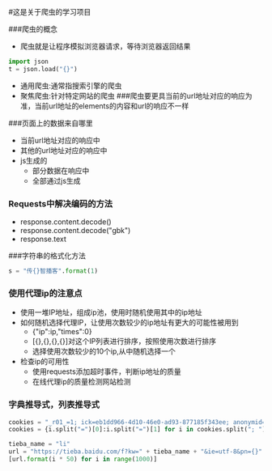 #这是关于爬虫的学习项目

###爬虫的概念
- 爬虫就是让程序模拟浏览器请求，等待浏览器返回结果

```python
import json
t = json.load("{}")

```
- 通用爬虫:通常指搜索引擎的爬虫
- 聚焦爬虫:针对特定网站的爬虫
###爬虫要更具当前的url地址对应的响应为准，当前url地址的elements的内容和url的响应不一样

###页面上的数据来自哪里
- 当前url地址对应的响应中
- 其他的url地址对应的响应中
- js生成的
    - 部分数据在响应中
    - 全部通过js生成
    
### Requests中解决编码的方法
- response.content.decode()
- response.content.decode("gbk")
- response.text

###字符串的格式化方法
```python
s = "传{}智播客".format(1)
```

### 使用代理ip的注意点

- 使用一堆IP地址，组成ip池，使用时随机使用其中的ip地址
- 如何随机选择代理IP，让使用次数较少的ip地址有更大的可能性被用到
    - {"ip":ip,"times":0}
    - [{},{},{},{}]对这个IP列表进行排序，按照使用次数进行排序
    - 选择使用次数较少的10个ip,从中随机选择一个
- 检查ip的可用性
    - 使用requests添加超时事件，判断ip地址的质量
    - 在线代理ip的质量检测网站检测
    
### 字典推导式，列表推导式
```python
cookies = "_r01_=1; ick=eb1dd966-4d10-46e0-ad93-877185f343ee; anonymid=k69b1p5534vj36; depovince=ZGQT; ick_login=41673c5b-dc6e-4978-ad20-43a509739a53; taihe_bi_sdk_uid=13bb78ae5a7b53b3b824c20d92d39b72; taihe_bi_sdk_session=deec787b22a77547f2ede4a869445cd8; first_login_flag=1; ln_uact=940102569@qq.com; ln_hurl=http://head.xiaonei.com/photos/0/0/men_main.gif; springskin=set; jebe_key=0750826c-3ade-451f-9c16-af4574c25b45%7C1c7c11a4c02283afc788950c9fcff0d8%7C1580906796560%7C1%7C1580906795565; wpsid=15263614688257; vip=1; wp_fold=0; __gads=ID=009d129daa5ed655:T=1580907068:S=ALNI_MbrAIjhqHpd4A_DSE86P1mBP46X7Q; wp=0; jebecookies=184d0102-2519-4fac-836c-78d57c273322|||||; _de=7BC63459E74EF7A6E2A69D838E8B6F33696BF75400CE19CC; p=138324de65972bb7c06cf2e77e42a0cd1; t=2b6e25203f67a54585f089d9b49022681; societyguester=2b6e25203f67a54585f089d9b49022681; id=526950701; xnsid=ea913064; ver=7.0; loginfrom=null"
cookies = {i.split("=")[0]:i.split("=")[1] for i in cookies.split("; ")}
```

```python
tieba_name = "li"
url = "https://tieba.baidu.com/f?kw=" + tieba_name + "&ie=utf-8&pn={}"
[url.format(i * 50) for i in range(1000)]
```